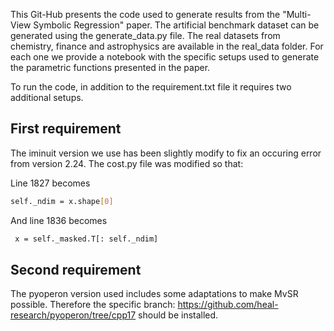 This Git-Hub presents the code used to generate results from the "Multi-View Symbolic Regression" paper.
The artificial benchmark dataset can be generated using the generate_data.py file. The real datasets from chemistry, finance and astrophysics are available in the real_data folder.
For each one we provide a notebook with the specific setups used to generate the parametric functions presented in the paper.

To run the code, in addition to the requirement.txt file it requires two additional setups.

## First requirement
The iminuit version we use has been slightly modify to fix an occuring error from version 2.24. The cost.py file was modified so that:

Line 1827 becomes 
```bash
self._ndim = x.shape[0]
```

And line 1836 becomes
```bash
 x = self._masked.T[: self._ndim]
```
## Second requirement
The pyoperon version used includes some adaptations to make MvSR possible. Therefore the specific branch: https://github.com/heal-research/pyoperon/tree/cpp17 should be installed.

